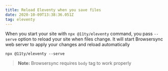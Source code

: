 ```yaml
---
title: Reload Eleventy when you save files
date: 2020-10-09T13:38:36.051Z
tag: eleventy
---
```


When you start your site with `npx @11ty/eleventy` command, you pass `--serve` option to reload your site when files change. It will start Browsersync web server to apply your changes and reload automatically

```
npx @11ty/eleventy --serve
```

> **Note:** Browsersync requires `body` tag to work properly
